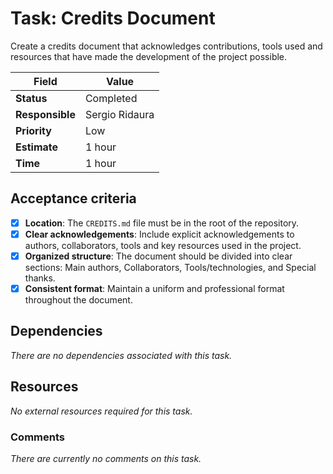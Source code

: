 # Task: Credits Document

Create a credits document that acknowledges contributions, tools used and resources that have made the development of the project possible.

| Field           | Value          |
| --------------- | -------------- |
| **Status**      | Completed      |
| **Responsible** | Sergio Ridaura |
| **Priority**    | Low            |
| **Estimate**    | 1 hour         |
| **Time**        | 1 hour         |

## Acceptance criteria

- [x] **Location**: The `CREDITS.md` file must be in the root of the repository.
- [x] **Clear acknowledgements**: Include explicit acknowledgements to authors, collaborators, tools and key resources used in the project.
- [x] **Organized structure**: The document should be divided into clear sections: Main authors, Collaborators, Tools/technologies, and Special thanks.
- [x] **Consistent format**: Maintain a uniform and professional format throughout the document.

## Dependencies

_There are no dependencies associated with this task._

## Resources

_No external resources required for this task._

### Comments

_There are currently no comments on this task._
